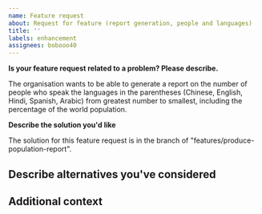 ```yaml
---
name: Feature request
about: Request for feature (report generation, people and languages)
title: ''
labels: enhancement
assignees: bobooo40
---
```







**Is your feature request related to a problem? Please describe.**

The organisation wants to be able to generate a report on the number of people who speak the languages in the parentheses (Chinese, English, Hindi, Spanish, Arabic) from greatest number to smallest, including the percentage of the world population.

**Describe the solution you'd like**

The solution for this feature request is in the branch of "features/produce-population-report". 

**Describe alternatives you've considered**
--

**Additional context**
---

